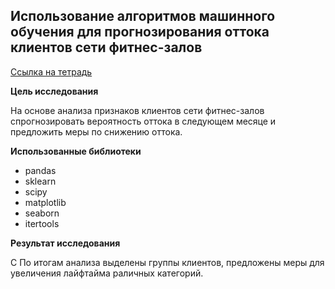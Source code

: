 ## Использование алгоритмов машинного обучения для прогнозирования оттока клиентов сети фитнес-залов

[Ссылка на тетрадь](https://github.com/aksyutenko/data_analyst_portfolio/blob/main/gym_ml/gym_ml.ipynb)

**Цель исследования**

На основе анализа признаков клиентов сети фитнес-залов спрогнозировать вероятность оттока в следующем месяце и предложить меры по снижению оттока.

**Использованные библиотеки**
- pandas
- sklearn
- scipy
- matplotlib
- seaborn
- itertools

**Результат исследования**

С По итогам анализа выделены группы клиентов, предложены меры для увеличения лайфтайма раличных категорий.
